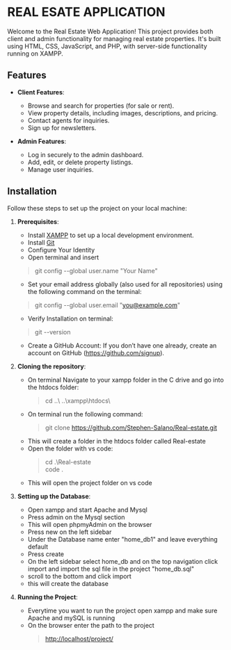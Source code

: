 # REAL ESATE APPLICATION

Welcome to the Real Estate Web Application! This project provides both client and admin functionality for managing real estate properties. It's built using HTML, CSS, JavaScript, and PHP, with server-side functionality running on XAMPP.

## Features

- **Client Features**:
  - Browse and search for properties (for sale or rent).
  - View property details, including images, descriptions, and pricing.
  - Contact agents for inquiries.
  - Sign up for newsletters.

- **Admin Features**:
  - Log in securely to the admin dashboard.
  - Add, edit, or delete property listings.
  - Manage user inquiries.

## Installation

Follow these steps to set up the project on your local machine:

1. **Prerequisites**:

   - Install [XAMPP](https://www.apachefriends.org/index.html) to set up a local development environment.
   - Install [Git](https://git-scm.com/downloads)
   - Configure Your Identity
   - Open terminal and insert
    > git config --global user.name "Your Name"
   - Set your email address globally (also used for all repositories) using the following command on the terminal:
    > git config --global user.email "<you@example.com>"
   - Verify Installation on terminal:
    > git --version
   - Create a GitHub Account:
        If you don’t have one already, create an account on GitHub (<https://github.com/signup>).
2. **Cloning the repository**:

    - On terminal Navigate to your xampp folder in the C drive and go into the htdocs folder:
        >  cd ..\ ..\xampp\htdocs\
    - On terminal run the following command:
        > git clone <https://github.com/Stephen-Salano/Real-estate.git>
    - This will create a folder in the htdocs folder called Real-estate
    - Open the folder with vs code:
        > cd .\Real-estate\
        > code .
    - This will open the project folder on vs code
3. **Setting up the Database**:

    - Open xampp and start Apache and Mysql
    - Press admin on the Mysql section
    - This will open phpmyAdmin on the browser
    - Press new on the left sidebar
    - Under the Database name enter "home_db1" and leave everything default
    - Press create
    - On the left sidebar select home_db and on the top navigation click import and import the sql file in the project "home_db.sql"
    - scroll to the bottom and click import
    - this will create the database
4. **Running the Project**:
    - Everytime you want to run the project open xampp and make sure Apache and mySQL is running
    - On the browser enter the path to the project
        > <http://localhost/project/>
